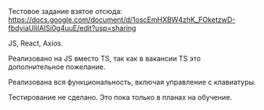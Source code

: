 Тестовое задание взятое отсюда:
https://docs.google.com/document/d/1oscEmHXBW4zhK_FOketzwD-fbdyiaUIiIAlSi0g4uuE/edit?usp=sharing

JS, React, Axios. 

Реализовано на JS вместо TS, так как в вакансии TS это дополнительное пожелание. 

Реализована вся функциональность, включая управление с клавиатуры. 

Тестирование не сделано. Это пока только в планах на обучение. 

